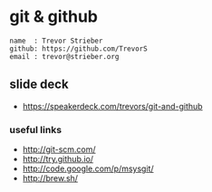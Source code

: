 # git & github

```
name  : Trevor Strieber
github: https://github.com/TrevorS
email : trevor@strieber.org
```

## slide deck
* https://speakerdeck.com/trevors/git-and-github

### useful links
* http://git-scm.com/
* http://try.github.io/
* http://code.google.com/p/msysgit/
* http://brew.sh/
